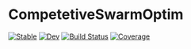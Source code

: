 # CompetetiveSwarmOptim

[![Stable](https://img.shields.io/badge/docs-stable-blue.svg)](https://hondoRandale.github.io/CompetetiveSwarmOptim.jl/stable)
[![Dev](https://img.shields.io/badge/docs-dev-blue.svg)](https://hondoRandale.github.io/CompetetiveSwarmOptim.jl/dev)
[![Build Status](https://travis-ci.com/hondoRandale/CompetetiveSwarmOptim.jl.svg?branch=main)](https://travis-ci.com/hondoRandale/CompetetiveSwarmOptim.jl)
[![Coverage](https://codecov.io/gh/hondoRandale/CompetetiveSwarmOptim.jl/branch/main/graph/badge.svg)](https://codecov.io/gh/hondoRandale/CompetetiveSwarmOptim.jl)
